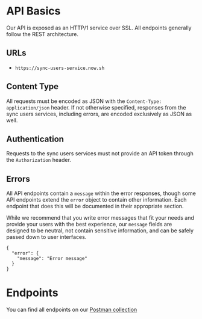 # API Basics

Our API is exposed as an HTTP/1 service over SSL. All endpoints generally follow the REST architecture.

## URLs

- `https://sync-users-service.now.sh`

## Content Type

All requests must be encoded as JSON with the `Content-Type: application/json` header. If not otherwise specified, responses from the sync users services, including errors, are encoded exclusively as JSON as well.

## Authentication

Requests to the sync users services must not provide an API token through the `Authorization` header.

## Errors

All API endpoints contain a `message` within the error responses, though some API endpoints extend the `error` object to contain other information. Each endpoint that does this will be documented in their appropriate section.

While we recommend that you write error messages that fit your needs and provide your users with the best experience, our `message` fields are designed to be neutral, not contain sensitive information, and can be safely passed down to user interfaces.

```shell
{
  "error": {
    "message": "Error message"
  }
}
```

# Endpoints

You can find all endpoints on our [Postman collection](https://www.getpostman.com/collections/9ef159cfacaf86c3f1b4)
